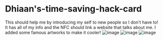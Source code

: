# Dhiaan's-time-saving-hack-card
This should help me by introducing my self to new people so I don't have to!
It has all of my info and the NFC should link a website that talks about me. I added some famous artworks to make it cooler!
![image](https://github.com/user-attachments/assets/49f6f537-8d5f-458d-aba3-67eb22893d3b)
![image](https://github.com/user-attachments/assets/6b436ef3-c52a-4445-a3a4-a9e4f6c0cf20)
![image](https://github.com/user-attachments/assets/32e3dec7-853c-477b-bf2c-d013c16aad63)
